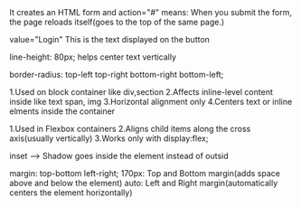 <form action="#"></form>
It creates an HTML form and action="#" means:
When you submit the form, the page reloads itself(goes to the top of the same page.)

value="Login" This is the text displayed on the button

line-height: 80px;
helps center text vertically 

border-radius: top-left  top-right  bottom-right  bottom-left;

<!-- text-align:center; -->
1.Used on block container like div,section
2.Affects inline-level content inside like text span, img
3.Horizontal alignment only
4.Centers text or inline elments inside the container
<!-- align-items:center; -->
1.Used in Flexbox containers
2.Aligns child items along the cross axis(usually vertically)
3.Works only with display:flex;

inset --> Shadow goes inside the element instead of outsid

margin: top-bottom left-right;
170px: Top and Bottom margin(adds space above and below the element)
auto: Left and Right margin(automatically centers the element horizontally)